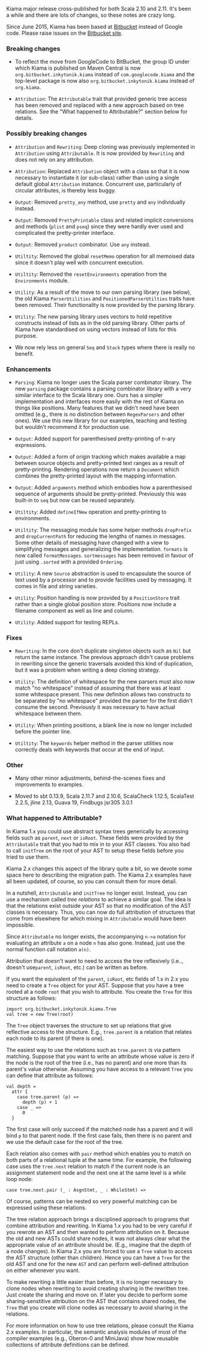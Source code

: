 Kiama major release cross-published for both Scala 2.10 and 2.11. It's been a while and there are lots of changes, so these notes are crazy long.

Since June 2015, Kiama has been based at [Bitbucket](https://bitbucket.org/inkytonik/kiama) instead of Google code. Please raise issues on the [Bitbucket site](https://bitbucket.org/inkytonik/kiama/issues?status=new&status=open).

### Breaking changes

* To reflect the move from GoogleCode to BitBucket, the group ID under which Kiama is published on Maven Central is now `org.bitbucket.inkytonik.kiama` instead of `com.googlecode.kiama` and the top-level package is now also `org.bitbucket.inkytonik.kiama` instead of `org.kiama`.

* `Attribution`: The `Attributable` trait that provided generic tree access has been removed and replaced with a new approach based on tree relations. See the "What happened to Attributable?" section below for details.

### Possibly breaking changes

* `Attribution` and `Rewriting`: Deep cloning was previously implemented in  `Attribution` using `Attributable`. It is now provided by `Rewriting` and does not rely on any attribution.

* `Attribution`: Replaced `Attribution` object with a class so that it is now necessary to instantiate it (or sub-class) rather than using a single default global `Attribution` instance. Concurrent use, particularly of circular attributes, is thereby less buggy.

* `Output`: Removed `pretty_any` method, use `pretty` and `any` individually instead.

* `Output`: Removed `PrettyPrintable` class and related implicit conversions and methods (`plist` and `pseq`) since they were hardly ever used and complicated the pretty-printer interface.

* `Output`: Removed `product` combinator. Use `any` instead.

* `Utiltity`: Removed the global `resetMemo` operation for all memoised data since it doesn't play well with concurrent execution.

* `Utiltity`: Removed the `resetEnvironments` operation from the `Environments` module.

* `Utility`: As a result of the move to our own parsing library (see below), the old Kiama `ParserUtilities` and `PositionedParserUtilties` traits have been removed. Their functionality is now provided by the parsing library.

* `Utility`: The new parsing library uses vectors to hold repetitive constructs instead of lists as in the old parsing library. Other parts of Kiama have standardised on using vectors instead of lists for this purpose.

* We now rely less on general `Seq` and `Stack` types where there is really no benefit.

### Enhancements

* `Parsing`: Kiama no longer uses the Scala parser combinator library. The new `parsing` package contains a parsing combinator library with a very similar interface to the Scala library one. Ours has a simpler implementation and interfaces more easily with the rest of Kiama on things like positions. Many features that we didn't need have been omitted (e.g., there is no distinction between `RegexParsers` and other ones). We use this new library for our examples, teaching and testing but wouldn't recommend it for production use.

* `Output`: Added support for parenthesised pretty-printing of n-ary expressions.

* `Output`: Added a form of origin tracking which makes available a map between source objects and pretty-printed text ranges as a result of pretty-printing. Rendering operations now return a `Document` which combines the pretty-printed layout with the mapping information.

* `Output`: Added `arguments` method which embodies how a parenthesised sequence of arguments should be pretty-printed. Previously this was built-in to `seq` but now can be reused separately.

* `Utiltity`: Added `defineIfNew` operation and pretty-printing to environments.

* `Utiltity`: The messaging module has some helper methods `dropPrefix` and `dropCurrentPath` for reducing the lengths of names in messages. Some other details of messaging have changed with a view to simplifying messages and generalizing the implementation. `formats` is now called `formatMessages`. `sortmessages` has been removed in favour of just using `.sorted` with a provided `Ordering`.

* `Utility`: A new `Source` abstraction is used to encapsulate the source of text used by a processor and to provide facilities used by messaging. It comes in file and string varieties.

* `Utility`: Position handling is now provided by a `PositionStore` trait rather than a single global position store. Positions now include a filename component as well as line and column.

* `Utility`: Added support for testing REPLs.

### Fixes

* `Rewriting`: In the core don't duplicate singleton objects such as `Nil` but return the same instance. The previous approach didn't cause problems in rewriting since the generic traversals avoided this kind of duplication, but it was a problem when writing a deep cloning strategy.

* `Utility`: The definition of whitespace for the new parsers must also now match "no whitespace" instead of assuming that there was at least some whitespace present. This new definition allows two constructs to be separated by "no whitespace" provided the parser for the first didn't consume the second. Previously it was necessary to have actual whitespace between them.

* `Utility`: When printing positions, a blank line is now no longer included before the pointer line.

* `Utiltity`: The `keywords` helper method in the parser utilities now correctly deals with keywords that occur at the end of input.

### Other

* Many other minor adjustments, behind-the-scenes fixes and improvements to examples.

* Moved to sbt 0.13.9, Scala 2.11.7 and 2.10.6, ScalaCheck 1.12.5, ScalaTest 2.2.5, jline 2.13, Guava 19, Findbugs jsr305 3.0.1

### What happened to Attributable?

In Kiama 1.x you could use abstract syntax trees generically by accessing fields such as `parent`, `next` or `isRoot`. These fields were provided by the `Attributable` trait that you had to mix in to your AST classes. You also had to call `initTree` on the root of your AST to setup these fields before you tried to use them.

Kiama 2.x changes this aspect of the library quite a bit, so we devote some space here to describing the migration path. The Kiama 2.x examples have all been updated, of course, so you can consult them for more detail.

In a nutshell, `Attributable` and `initTree` no longer exist. Instead, you can use a mechanism called _tree relations_ to achieve a similar goal. The idea is that the relations exist outside your AST so that no modification of the AST classes is necessary. Thus, you can now do full attribution of structures that come from elsewhere for which mixing in `Attributable` would have been impossible.

Since `Attributable` no longer exists, the accompanying `n->a` notation for evaluating an attribute `a` on a node `n` has also gone. Instead, just use the normal function call notation `a(n)`.

Attribution that doesn't want to need to access the tree reflexively (i.e.., doesn't use`parent`, `isRoot`, etc.) can be written as before.

If you want the equivalent of the `parent`, `isRoot`, etc fields of 1.x in 2.x you need to create a `Tree` object for your AST.  Suppose that you have a tree rooted at a node `root` that you wish to attribute. You create the `Tree` for this structure as follows:

    import org.bitbucket.inkytonik.kiama.Tree
    val tree = new Tree(root)

The `Tree` object traverses the structure to set up relations that give reflective access to the structure. E.g., `tree.parent` is a relation that relates each node to its parent (if there is one).

The easiest way to use the relations such as `tree.parent` is via pattern matching. Suppose that you want to write an attribute whose value is zero if the node is the root of the tree (i.e., has no parent) and one more than its parent's value otherwise. Assuming you have access to a relevant `Tree` you can define that attribute as follows:

    val depth =
      attr {
        case tree.parent (p) =>
          depth (p) + 1
        case _ =>
          0
      }

The first case will only succeed if the matched node has a parent and it will bind `p` to that parent node. If the first case fails, then there is no parent and we use the default case for the root of the tree.

Each relation also comes with `pair` method which enables you to match on both parts of a relational tuple at the same time. For example, the following case uses the `tree.next` relation to match if the current node is an assignment statement node and the next one at the same level is a while loop node:

    case tree.next.pair (_ : AsgnStmt, _ : WhileStmt) =>

Of course, patterns can be nested so very powerful matching can be expressed using these relations.

The tree relation approach brings a disciplined approach to programs that combine attribution and rewriting. In Kiama 1.x you had to be very careful if you rewrote an AST and then wanted to perform attribution on it. Because the old and new ASTs could share nodes, it was not always clear what the appropriate value of an attribute should be. (E.g., imagine that the depth of a node changes). In Kiama 2.x you are forced to use a `Tree` value to access the AST structure (other than children). Hence you can have a `Tree` for the old AST and one for the new `AST` and can perform well-defined attribution on either whenever you want.

To make rewriting a little easier than before, it is no longer necessary to clone nodes when rewriting to avoid creating sharing in the rewritten tree. Just create the sharing and move on. If later you decide to perform some sharing-senstitive attribution on the AST that contains shared nodes, the `Tree` that you create will clone nodes as necessary to avoid sharing in the relations.

For more information on how to use tree relations, please consult the Kiama 2.x examples. In particular, the semantic analysis modules of most of the compiler examples (e.g., Oberon-0 and MiniJava) show how reusable collections of attribute definitions can be defined.
